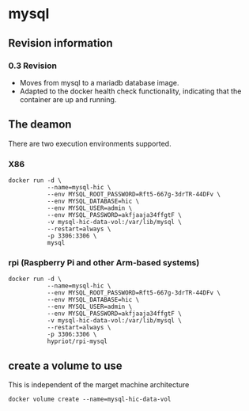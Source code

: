 # mysql

## Revision information
### 0.3 Revision
- Moves from mysql to a mariadb database image.
- Adapted to the docker health check functionality, indicating that the container are up and running.

## The deamon
There are two execution environments supported.

### X86
```
docker run -d \
           --name=mysql-hic \
           --env MYSQL_ROOT_PASSWORD=Rft5-667g-3drTR-44DFv \
           --env MYSQL_DATABASE=hic \
           --env MYSQL_USER=admin \
           --env MYSQL_PASSWORD=akfjaaja34ffgtF \
           -v mysql-hic-data-vol:/var/lib/mysql \
           --restart=always \
           -p 3306:3306 \
           mysql
```
### rpi (Raspberry Pi and other Arm-based systems)
```
docker run -d \
           --name=mysql-hic \
           --env MYSQL_ROOT_PASSWORD=Rft5-667g-3drTR-44DFv \
           --env MYSQL_DATABASE=hic \
           --env MYSQL_USER=admin \
           --env MYSQL_PASSWORD=akfjaaja34ffgtF \
           -v mysql-hic-data-vol:/var/lib/mysql \
           --restart=always \
           -p 3306:3306 \
           hypriot/rpi-mysql 
```
## create a volume to use
This is independent of the marget machine architecture
```
docker volume create --name=mysql-hic-data-vol
```
